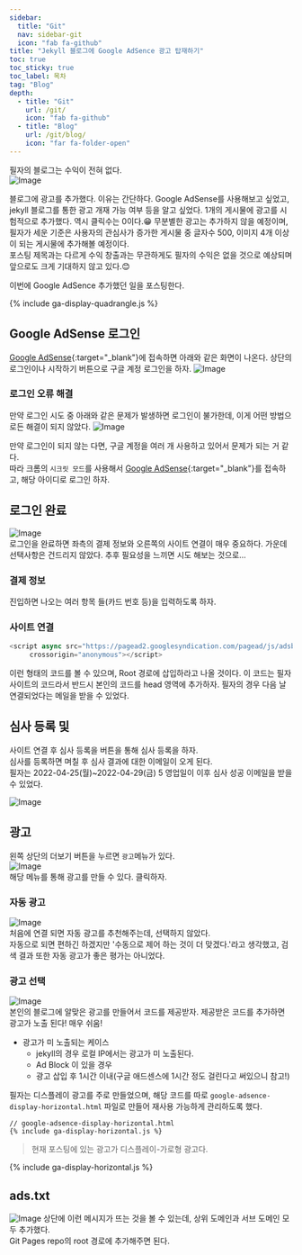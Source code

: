 ```yaml
---
sidebar:
  title: "Git"
  nav: sidebar-git
  icon: "fab fa-github"
title: "Jekyll 블로그에 Google AdSence 광고 탑재하기"
toc: true
toc_sticky: true
toc_label: 목차
tag: "Blog"
depth:
  - title: "Git"
    url: /git/
    icon: "fab fa-github"
  - title: "Blog"
    url: /git/blog/
    icon: "far fa-folder-open"
---
```

필자의 블로그는 수익이 전혀 없다.  
![Image](https://drive.google.com/uc?export=view&id=1xeF0tT3n_Pn4VHn-6VVjwxNGepjgV_M2)  
 
블로그에 광고를 추가했다. 이유는 간단하다. Google AdSense를 사용해보고 싶었고, jekyll 블로그를 통한 광고 개재 가능 여부 등을 알고 싶었다. 1개의 게시물에 광고를 시험적으로 추가했다. 역시 클릭수는 0이다.😁
무분별한 광고는 추가하지 않을 예정이며, 필자가 세운 기준은 사용자의 관심사가 증가한 게시물 중 글자수 500, 이미지 4개 이상이 되는 게시물에 추가해볼 예정이다.  
포스팅 제목과는 다르게 수익 창출과는 무관하게도 필자의 수익은 없을 것으로 예상되며 앞으로도 크게 기대하지 않고 있다.😊  

이번에 Google AdSence 추가했던 일을 포스팅한다.  

{% include ga-display-quadrangle.js %}

## Google AdSense 로그인

[<i class="fas fa-link"></i> Google AdSense](https://www.google.com/adsense/){:target="_blank"}에 접속하면 아래와 같은 화면이 나온다. 상단의 로그인이나 시작하기 버튼으로 구글 계정 로그인을 하자.
![Image](https://drive.google.com/uc?export=view&id=1E36Nivj917eOby7wb1qYgOyL5gJ0Aqvm)  

### 로그인 오류 해결
만약 로그인 시도 중 아래와 같은 문제가 발생하면 로그인이 불가한데, 이게 어떤 방법으로든 해결이 되지 않았다.
![Image](https://drive.google.com/uc?export=view&id=14640vqGllL_ZHKsyzoLdklXGVn-yU5yo)  

만약 로그인이 되지 않는 다면, 구글 계정을 여러 개 사용하고 있어서 문제가 되는 거 같다.  
따라 크롬의 `시크릿 모드`를 사용해서 [<i class="fas fa-link"></i> Google AdSense](https://www.google.com/adsense/){:target="_blank"}를 접속하고, 해당 아이디로 로그인 하자.
  
## 로그인 완료  
![Image](https://drive.google.com/uc?export=view&id=1yutaA5HLygTRjygZS0KiJvwb761Z94E7)  
로그인을 완료하면 좌측의 결제 정보와 오른쪽의 사이트 연결이 매우 중요하다. 가운데 선택사항은 건드리지 않았다. 추후 필요성을 느끼면 시도 해보는 것으로...

### 결제 정보
진입하면 나오는 여러 항목 들(카드 번호 등)을 입력하도록 하자.

### 사이트 연결
```javascript
<script async src="https://pagead2.googlesyndication.com/pagead/js/adsbygoogle.js?client=ca-pub-2802708598024982"
     crossorigin="anonymous"></script>
```
이런 형태의 코드를 볼 수 있으며, Root 경로에 삽입하라고 나올 것이다. 이 코드는 필자 사이트의 코드라서 반드시 본인의 코드를 head 영역에 추가하자. 필자의 경우 다음 날 연결되었다는 메일을 받을 수 있었다.

## 심사 등록 및 
사이트 연결 후 심사 등록을 버튼을 통해 심사 등록을 하자.  
심사를 등록하면 며칠 후 심사 결과에 대한 이메일이 오게 된다.  
필자는 2022-04-25(월)~2022-04-29(금) 5 영업일이 이후 심사 성공 이메일을 받을 수 있었다.  

![Image](https://drive.google.com/uc?export=view&id=12b7OPY-x79EHVheN_cEnTSZ2oD-6ZGYx)  

## 광고
왼쪽 상단의 더보기 버튼을 누르면 `광고`메뉴가 있다.  
![Image](https://drive.google.com/uc?export=view&id=1V2Hc2SxSFq1ic2ruU9d2363CTsaYgHLl)  
해당 메뉴를 통해 광고를 만들 수 있다. 클릭하자.  

### 자동 광고
![Image](https://drive.google.com/uc?export=view&id=1FIdWgjzkD8Xsg0f9TW9IFg14jYZGQpW9)  
처음에 연결 되면 자동 광고를 추천해주는데, 선택하지 않았다.  
자동으로 되면 편하긴 하겠지만 '수동으로 제어 하는 것이 더 맞겠다.'라고 생각했고, 검색 결과 또한 자동 광고가 좋은 평가는 아니었다.  

### 광고 선택
![Image](https://drive.google.com/uc?export=view&id=1wdj3VVePl5JJ1u3voia7QJ9j3XgvYO_w)  
본인의 블로그에 알맞은 광고를 만들어서 코드를 제공받자. 제공받은 코드를 추가하면 광고가 노출 된다! 매우 쉬움!    
* 광고가 미 노출되는 케이스
  * jekyll의 경우 로컬 IP에서는 광고가 미 노출된다.
  * Ad Block 이 있을 경우
  * 광고 삽입 후 1시간 이내(구글 애드센스에 1시간 정도 걸린다고 써있으니 참고!)

필자는 디스플레이 광고를 주로 만들었으며, 해당 코드를 따로 `google-adsence-display-horizontal.html` 파일로 만들어 재사용 가능하게 관리하도록 했다.
```
// google-adsence-display-horizontal.html
{% include ga-display-horizontal.js %}
```
>현재 포스팅에 있는 광고가 디스플레이-가로형 광고다.  

{% include ga-display-horizontal.js %}  

## ads.txt
![Image](https://drive.google.com/uc?export=view&id=17jOmIvJf0fdgore8GXgp_U4-FCN-_B2A) 
상단에 이런 메시지가 뜨는 것을 볼 수 있는데, 상위 도메인과 서브 도메인 모두 추가했다.  
Git Pages repo의 root 경로에 추가해주면 된다.


